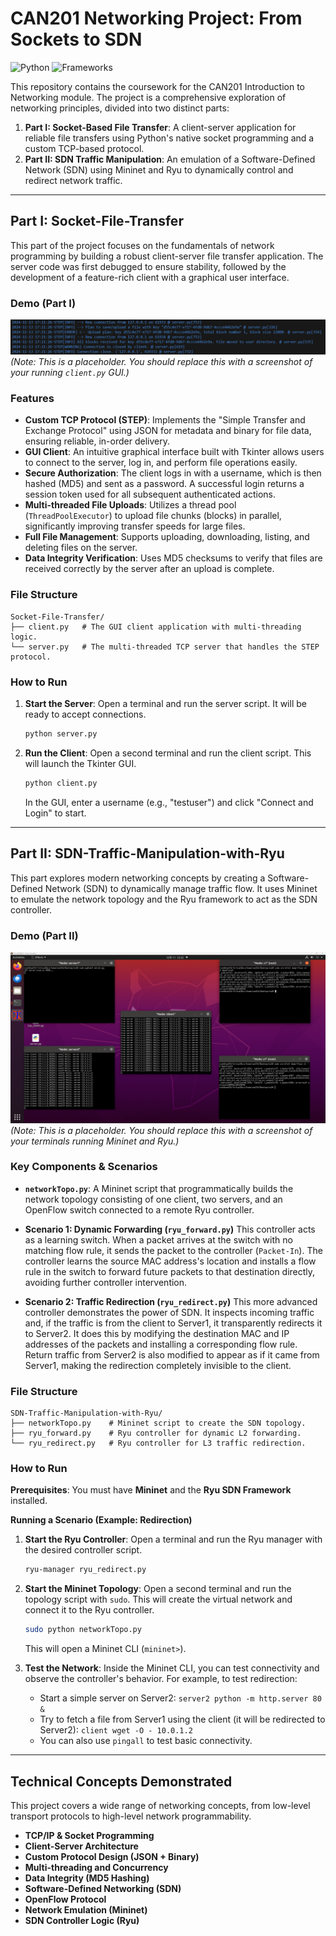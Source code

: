 # CAN201 Networking Project: From Sockets to SDN

![Python](https://img.shields.io/badge/Language-Python-blue.svg)
![Frameworks](https://img.shields.io/badge/Frameworks-Tkinter%2C%20Mininet%2C%20Ryu-green.svg)

This repository contains the coursework for the CAN201 Introduction to Networking module. The project is a comprehensive exploration of networking principles, divided into two distinct parts:

1.  **Part I: Socket-Based File Transfer**: A client-server application for reliable file transfers using Python's native socket programming and a custom TCP-based protocol.
2.  **Part II: SDN Traffic Manipulation**: An emulation of a Software-Defined Network (SDN) using Mininet and Ryu to dynamically control and redirect network traffic.

---

## Part I: Socket-File-Transfer

This part of the project focuses on the fundamentals of network programming by building a robust client-server file transfer application. The server code was first debugged to ensure stability, followed by the development of a feature-rich client with a graphical user interface.

### Demo (Part I)

![GUI Client Demo](./images/socket-client-demo.png)
*(Note: This is a placeholder. You should replace this with a screenshot of your running `client.py` GUI.)*

### Features

*   **Custom TCP Protocol (STEP)**: Implements the "Simple Transfer and Exchange Protocol" using JSON for metadata and binary for file data, ensuring reliable, in-order delivery.
*   **GUI Client**: An intuitive graphical interface built with Tkinter allows users to connect to the server, log in, and perform file operations easily.
*   **Secure Authorization**: The client logs in with a username, which is then hashed (MD5) and sent as a password. A successful login returns a session token used for all subsequent authenticated actions.
*   **Multi-threaded File Uploads**: Utilizes a thread pool (`ThreadPoolExecutor`) to upload file chunks (blocks) in parallel, significantly improving transfer speeds for large files.
*   **Full File Management**: Supports uploading, downloading, listing, and deleting files on the server.
*   **Data Integrity Verification**: Uses MD5 checksums to verify that files are received correctly by the server after an upload is complete.

### File Structure

```
Socket-File-Transfer/
├── client.py   # The GUI client application with multi-threading logic.
└── server.py   # The multi-threaded TCP server that handles the STEP protocol.
```

### How to Run

1.  **Start the Server**:
    Open a terminal and run the server script. It will be ready to accept connections.
    ```bash
    python server.py
    ```

2.  **Run the Client**:
    Open a second terminal and run the client script. This will launch the Tkinter GUI.
    ```bash
    python client.py
    ```
    In the GUI, enter a username (e.g., "testuser") and click "Connect and Login" to start.

---

## Part II: SDN-Traffic-Manipulation-with-Ryu

This part explores modern networking concepts by creating a Software-Defined Network (SDN) to dynamically manage traffic flow. It uses Mininet to emulate the network topology and the Ryu framework to act as the SDN controller.

### Demo (Part II)

![SDN Mininet Demo](./images/sdn-mininet-demo.png)
*(Note: This is a placeholder. You should replace this with a screenshot of your terminals running Mininet and Ryu.)*

### Key Components & Scenarios

*   **`networkTopo.py`**: A Mininet script that programmatically builds the network topology consisting of one client, two servers, and an OpenFlow switch connected to a remote Ryu controller.

*   **Scenario 1: Dynamic Forwarding (`ryu_forward.py`)**
    This controller acts as a learning switch. When a packet arrives at the switch with no matching flow rule, it sends the packet to the controller (`Packet-In`). The controller learns the source MAC address's location and installs a flow rule in the switch to forward future packets to that destination directly, avoiding further controller intervention.

*   **Scenario 2: Traffic Redirection (`ryu_redirect.py`)**
    This more advanced controller demonstrates the power of SDN. It inspects incoming traffic and, if the traffic is from the client to Server1, it transparently redirects it to Server2. It does this by modifying the destination MAC and IP addresses of the packets and installing a corresponding flow rule. Return traffic from Server2 is also modified to appear as if it came from Server1, making the redirection completely invisible to the client.

### File Structure

```
SDN-Traffic-Manipulation-with-Ryu/
├── networkTopo.py    # Mininet script to create the SDN topology.
├── ryu_forward.py    # Ryu controller for dynamic L2 forwarding.
└── ryu_redirect.py   # Ryu controller for L3 traffic redirection.
```

### How to Run

**Prerequisites**: You must have **Mininet** and the **Ryu SDN Framework** installed.

**Running a Scenario (Example: Redirection)**

1.  **Start the Ryu Controller**:
    Open a terminal and run the Ryu manager with the desired controller script.
    ```bash
    ryu-manager ryu_redirect.py
    ```

2.  **Start the Mininet Topology**:
    Open a second terminal and run the topology script with `sudo`. This will create the virtual network and connect it to the Ryu controller.
    ```bash
    sudo python networkTopo.py
    ```
    This will open a Mininet CLI (`mininet>`).

3.  **Test the Network**:
    Inside the Mininet CLI, you can test connectivity and observe the controller's behavior. For example, to test redirection:
    *   Start a simple server on Server2: `server2 python -m http.server 80 &`
    *   Try to fetch a file from Server1 using the client (it will be redirected to Server2): `client wget -O - 10.0.1.2`
    *   You can also use `pingall` to test basic connectivity.

---

## Technical Concepts Demonstrated

This project covers a wide range of networking concepts, from low-level transport protocols to high-level network programmability.

*   **TCP/IP & Socket Programming**
*   **Client-Server Architecture**
*   **Custom Protocol Design (JSON + Binary)**
*   **Multi-threading and Concurrency**
*   **Data Integrity (MD5 Hashing)**
*   **Software-Defined Networking (SDN)**
*   **OpenFlow Protocol**
*   **Network Emulation (Mininet)**
*   **SDN Controller Logic (Ryu)**
